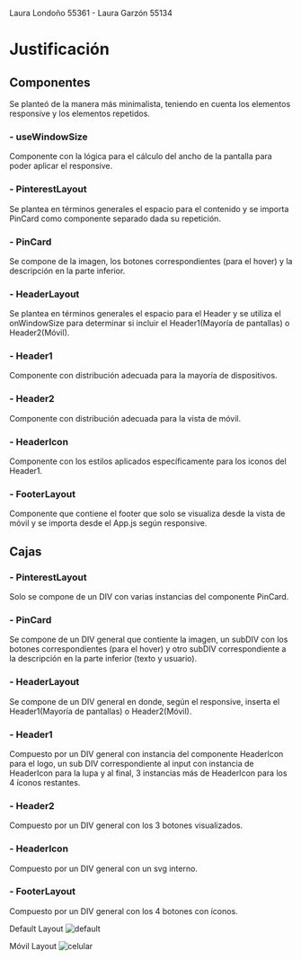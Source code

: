 Laura Londoño 55361 - Laura Garzón 55134

# Justificación

## Componentes

Se planteó de la manera más minimalista, teniendo en cuenta los elementos responsive y los elementos repetidos.

### - useWindowSize
Componente con la lógica para el cálculo del ancho de la pantalla para poder aplicar el responsive.

### - PinterestLayout
Se plantea en términos generales el espacio para el contenido y se importa PinCard como componente separado dada su repetición.

### - PinCard
Se compone de la imagen, los botones correspondientes (para el hover) y la descripción en la parte inferior.

### - HeaderLayout
Se plantea en términos generales el espacio para el Header y se utiliza el onWindowSize para determinar si incluir el Header1(Mayoría de pantallas) o Header2(Móvil).

### - Header1
Componente con distribución adecuada para la mayoría de dispositivos.

### - Header2
Componente con distribución adecuada para la vista de móvil.

### - HeaderIcon
Componente con los estilos aplicados específicamente para los iconos del Header1.

### - FooterLayout
Componente que contiene el footer que solo se visualiza desde la vista de móvil y se importa desde el App.js según responsive.

## Cajas

### - PinterestLayout
Solo se compone de un DIV con varias instancias del componente PinCard.

### - PinCard
Se compone de un DIV general que contiente la imagen, un subDIV con los botones correspondientes (para el hover) y otro subDIV correspondiente a la descripción en la parte inferior (texto y usuario).

### - HeaderLayout
Se compone de un DIV general en donde, según el responsive, inserta el Header1(Mayoría de pantallas) o Header2(Móvil).

### - Header1
Compuesto por un DIV general con instancia del componente HeaderIcon para el logo, un sub DIV correspondiente al input con instancia de HeaderIcon para la lupa y al final, 3 instancias más de HeaderIcon para los 4 íconos restantes.

### - Header2
Compuesto por un DIV general con los 3 botones visualizados.

### - HeaderIcon
Compuesto por un DIV general con un svg interno.

### - FooterLayout
Compuesto por un DIV general con los 4 botones con íconos. 

Default Layout
![default](https://user-images.githubusercontent.com/89430217/137078261-25a292fd-92fb-4007-a88a-e3c79b662104.jpg)

Móvil Layout
![celular](https://user-images.githubusercontent.com/89430217/137078468-9945eaf3-0db9-435a-92a8-2a92b92e3fcd.jpg)








